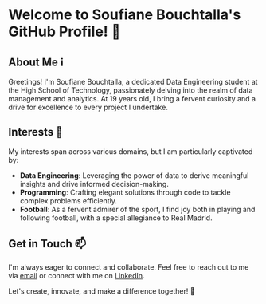 # Welcome to Soufiane Bouchtalla's GitHub Profile! 👋

## About Me ℹ️

Greetings! I'm Soufiane Bouchtalla, a dedicated Data Engineering student at the High School of Technology, passionately delving into the realm of data management and analytics. At 19 years old, I bring a fervent curiosity and a drive for excellence to every project I undertake.

## Interests 🌟

My interests span across various domains, but I am particularly captivated by:

- **Data Engineering**: Leveraging the power of data to derive meaningful insights and drive informed decision-making.
- **Programming**: Crafting elegant solutions through code to tackle complex problems efficiently.
- **Football**: As a fervent admirer of the sport, I find joy both in playing and following football, with a special allegiance to Real Madrid.

## Get in Touch 📫

I'm always eager to connect and collaborate. Feel free to reach out to me via [email](mailto:soufianebouchtalla@gmail.com) or connect with me on [LinkedIn](www.linkedin.com/in/soufiane-bouchtalla-b71675283).

Let's create, innovate, and make a difference together! 🚀

